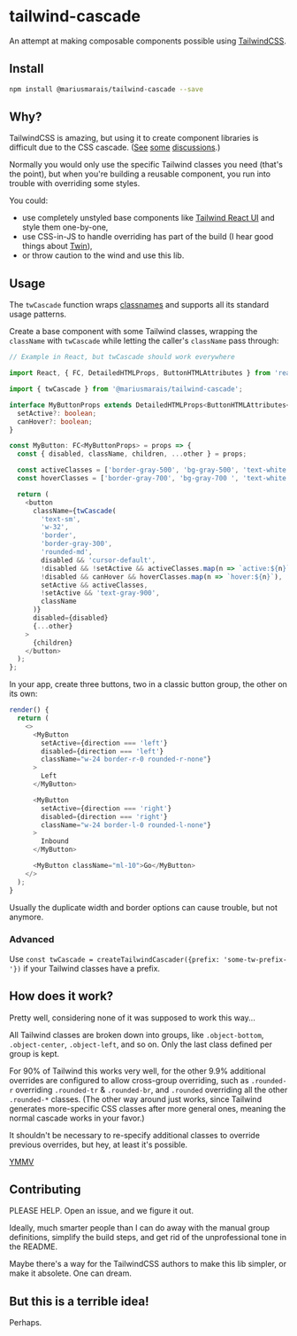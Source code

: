 # tailwind-cascade

An attempt at making composable components possible using [TailwindCSS](https://tailwindcss.com/).

## Install

```sh
npm install @mariusmarais/tailwind-cascade --save
```

## Why?

TailwindCSS is amazing, but using it to create component libraries is difficult due to the CSS cascade. ([See](https://github.com/tailwindlabs/tailwindcss/discussions/1446) [some](https://github.com/tailwindlabs/tailwindcss/discussions/1951) [discussions](https://github.com/tailwindlabs/tailwindcss/discussions/2187).)

Normally you would only use the specific Tailwind classes you need (that's the point), but when you're building a reusable component, you run into trouble with overriding some styles.

You could:

* use completely unstyled base components like [Tailwind React UI](https://github.com/emortlock/tailwind-react-ui) and style them one-by-one,
* use CSS-in-JS to handle overriding has part of the build (I hear good things about [Twin](https://github.com/ben-rogerson/twin.macro)),
* or throw caution to the wind and use this lib.

## Usage

The `twCascade` function wraps [classnames](https://github.com/JedWatson/classnames) and supports all its standard usage patterns.

Create a base component with some Tailwind classes, wrapping the `className` with `twCascade` while letting the caller's `className` pass through:

```ts
// Example in React, but twCascade should work everywhere

import React, { FC, DetailedHTMLProps, ButtonHTMLAttributes } from 'react';

import { twCascade } from '@mariusmarais/tailwind-cascade';

interface MyButtonProps extends DetailedHTMLProps<ButtonHTMLAttributes<HTMLButtonElement>, HTMLButtonElement> {
  setActive?: boolean;
  canHover?: boolean;
}

const MyButton: FC<MyButtonProps> = props => {
  const { disabled, className, children, ...other } = props;

  const activeClasses = ['border-gray-500', 'bg-gray-500', 'text-white'];
  const hoverClasses = ['border-gray-700', 'bg-gray-700 ', 'text-white'];

  return (
    <button
      className={twCascade(
        'text-sm',
        'w-32',
        'border',
        'border-gray-300',
        'rounded-md',
        disabled && 'cursor-default',
        !disabled && !setActive && activeClasses.map(n => `active:${n}`),
        !disabled && canHover && hoverClasses.map(n => `hover:${n}`),
        setActive && activeClasses,
        !setActive && 'text-gray-900',
        className
      )}
      disabled={disabled}
      {...other}
    >
      {children}
    </button>
  );
};
```

In your app, create three buttons, two in a classic button group, the other on its own:

```ts
render() {
  return (
    <>
      <MyButton
        setActive={direction === 'left'}
        disabled={direction === 'left'}
        className="w-24 border-r-0 rounded-r-none"}
      >
        Left
      </MyButton>

      <MyButton
        setActive={direction === 'right'}
        disabled={direction === 'right'}
        className="w-24 border-l-0 rounded-l-none"}
      >
        Inbound
      </MyButton>

      <MyButton className="ml-10">Go</MyButton>
    </>
  );
}
```

Usually the duplicate width and border options can cause trouble, but not anymore.

### Advanced

Use `const twCascade = createTailwindCascader({prefix: 'some-tw-prefix-'})` if your Tailwind classes have a prefix.

## How does it work?

Pretty well, considering none of it was supposed to work this way...

All Tailwind classes are broken down into groups, like `.object-bottom`, `.object-center`, `.object-left`, and so on. Only the last class defined per group is kept.

For 90% of Tailwind this works very well, for the other 9.9% additional overrides are configured to allow cross-group overriding, such as `.rounded-r` overriding `.rounded-tr` & `.rounded-br`, and `.rounded` overriding all the other `.rounded-*` classes. (The other way around just works, since Tailwind generates more-specific CSS classes after more general ones, meaning the normal cascade works in your favor.)

It shouldn't be necessary to re-specify additional classes to override previous overrides, but hey, at least it's possible.

[YMMV](https://en.wiktionary.org/wiki/your_mileage_may_vary)

## Contributing

PLEASE HELP. Open an issue, and we figure it out.

Ideally, much smarter people than I can do away with the manual group definitions, simplify the build steps, and get rid of the unprofessional tone in the README.

Maybe there's a way for the TailwindCSS authors to make this lib simpler, or make it absolete. One can dream.

## But this is a terrible idea!

Perhaps.
